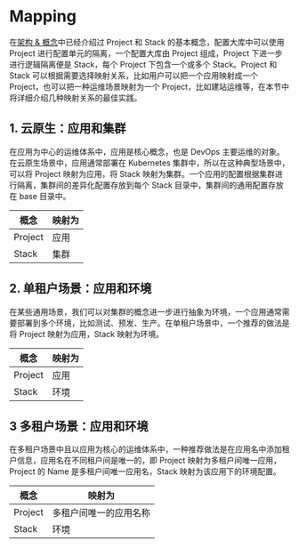 # Mapping

在[架构 & 概念](/user_docs/concepts/project-stack.md)中已经介绍过 Project 和 Stack 的基本概念，配置大库中可以使用 Project 进行配置单元的隔离，一个配置大库由 Project 组成，Project 下进一步进行逻辑隔离便是 Stack，每个 Project 下包含一个或多个 Stack。Project 和 Stack 可以根据需要选择映射关系，比如用户可以把一个应用映射成一个 Project，也可以把一种运维场景映射为一个 Project，比如建站运维等，在本节中将详细介绍几种映射关系的最佳实践。

## 1. 云原生：应用和集群

在应用为中心的运维体系中，应用是核心概念，也是 DevOps 主要运维的对象。在云原生场景中，应用通常部署在 Kubernetes 集群中，所以在这种典型场景中，可以将 Project 映射为应用，将 Stack 映射为集群。一个应用的配置根据集群进行隔离，集群间的差异化配置存放到每个 Stack 目录中，集群间的通用配置存放在 base 目录中。

| 概念      | 映射为 |
| ------- | --- |
| Project | 应用  |
| Stack   | 集群  |

## 2. 单租户场景：应用和环境

在某些通用场景，我们可以对集群的概念进一步进行抽象为环境，一个应用通常需要部署到多个环境，比如测试、预发、生产。在单租户场景中，一个推荐的做法是将 Project 映射为应用，Stack 映射为环境。

| 概念      | 映射为 |
| ------- | --- |
| Project | 应用  |
| Stack   | 环境  |

## 3 多租户场景：应用和环境

在多租户场景中且以应用为核心的运维体系中，一种推荐做法是在应用名中添加租户信息，应用名在不同租户间是唯一的，即 Project 映射为多租户间唯一应用，Project 的 Name 是多租户间唯一应用名，Stack 映射为该应用下的环境配置。

| 概念      | 映射为         |
| ------- | ----------- |
| Project | 多租户间唯一的应用名称 |
| Stack   | 环境          |
